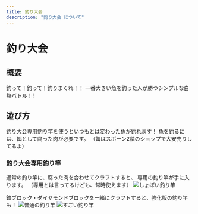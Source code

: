 ```yaml
---
title: 釣り大会
description: "釣り大会 について"
---
```


# 釣り大会

## 概要

釣って！釣って！釣りまくれ！！
一番大きい魚を釣った人が勝つシンプルな白熱バトル！!

## 遊び方

[釣り大会専用釣り竿](/item/fishrod)を使うと[いつもとは変わった魚](/item/addfish)が釣れます！
魚を釣るには、餌として腐った肉が必要です。
（餌はスポーン2階のショップで大安売りしてるよ）

### 釣り大会専用釣り竿

通常の釣り竿に、腐った肉を合わせてクラフトすると、
専用の釣り竿が手に入ります。
（専用とは言ってるけども、常時使えます）
![しょぼい釣り竿](https://user-images.githubusercontent.com/64903817/118066960-9214a100-b3da-11eb-8f65-83b9da2f30f6.png)

鉄ブロック・ダイヤモンドブロックを一緒にクラフトすると、強化版の釣り竿も！
![普通の釣り竿](https://user-images.githubusercontent.com/64903817/118066991-a35dad80-b3da-11eb-9e77-713344d952b1.png)
![すごい釣り竿](https://user-images.githubusercontent.com/64903817/118066997-a6f13480-b3da-11eb-8e96-679cb4a820e9.png)
